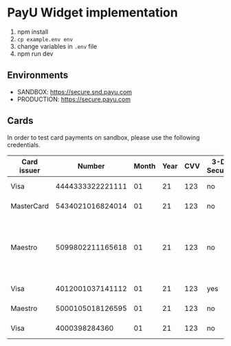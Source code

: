 # PayU Widget implementation

1. npm install
2. `cp example.env env`
3. change variables in `.env` file
2. npm run dev

## Environments

- SANDBOX: https://secure.snd.payu.com
- PRODUCTION: https://secure.payu.com

## Cards

In order to test card payments on sandbox, please use the following credentials.

| Card issuer | Number           | Month | Year | CVV | 3-D Secure | Behavior                                                                              |
|-------------|------------------|-------|------|-----|------------|---------------------------------------------------------------------------------------|
| Visa        | 4444333322221111 | 01    | 21   | 123 | no         | Positive authorization                                                                |
| MasterCard  | 5434021016824014 | 01    | 21   | 123 | no         | Positive authorization                                                                |
| Maestro     | 5099802211165618 | 01    | 21   | 123 | no         | Positive authorization. CVV is not required in single click payments (PayU | Express) |
| Visa        | 4012001037141112 | 01    | 21   | 123 | yes        | Positive authorization                                                                |
| Maestro     | 5000105018126595 | 01    | 21   | 123 | no         | Negative authorization                                                                |
| Visa        | 4000398284360    | 01    | 21   | 123 | no         | Negative authorization                                                                |